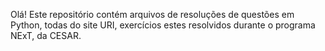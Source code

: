 Olá!
Este repositório contém arquivos de resoluções de questões em Python, todas do site URI, exercícios estes
resolvidos durante o programa NExT, da CESAR.